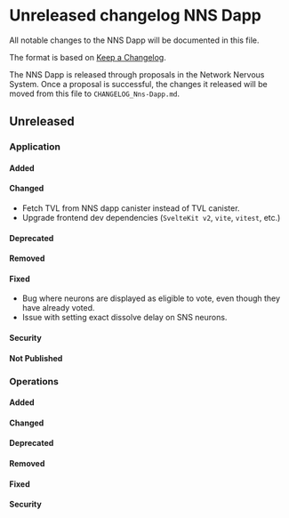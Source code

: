 # Unreleased changelog NNS Dapp

All notable changes to the NNS Dapp will be documented in this file.

The format is based on [Keep a Changelog](https://keepachangelog.com/en/1.0.0/).

The NNS Dapp is released through proposals in the Network Nervous System. Once a
proposal is successful, the changes it released will be moved from this file to
`CHANGELOG_Nns-Dapp.md`.

## Unreleased

### Application

#### Added

#### Changed

* Fetch TVL from NNS dapp canister instead of TVL canister.
* Upgrade frontend dev dependencies (`SvelteKit v2`, `vite`, `vitest`, etc.)

#### Deprecated

#### Removed

#### Fixed

* Bug where neurons are displayed as eligible to vote, even though they have already voted.
* Issue with setting exact dissolve delay on SNS neurons.

#### Security

#### Not Published

### Operations

#### Added

#### Changed

#### Deprecated

#### Removed

#### Fixed

#### Security
